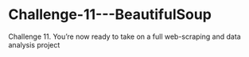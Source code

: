 # Challenge-11---BeautifulSoup
Challenge 11. You’re now ready to take on a full web-scraping and data analysis project
